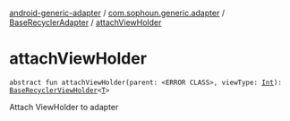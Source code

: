 [android-generic-adapter](../../index.md) / [com.sophoun.generic.adapter](../index.md) / [BaseRecyclerAdapter](index.md) / [attachViewHolder](./attach-view-holder.md)

# attachViewHolder

`abstract fun attachViewHolder(parent: <ERROR CLASS>, viewType: `[`Int`](https://kotlinlang.org/api/latest/jvm/stdlib/kotlin/-int/index.html)`): `[`BaseRecyclerViewHolder`](../../com.project.core.framework.adapter/-base-recycler-view-holder/index.md)`<`[`T`](index.md#T)`>`

Attach ViewHolder to adapter

